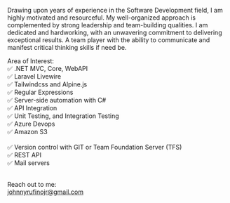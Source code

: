 Drawing upon years of experience in the Software Development field, I am highly motivated and resourceful. My well-organized approach is complemented by strong leadership and team-building qualities. I am dedicated and hardworking, with an unwavering commitment to delivering exceptional results. A team player with the ability to communicate and manifest critical thinking skills if need be.

 Area of Interest: <br />
✅ .NET MVC, Core, WebAPI <br/>
✅ Laravel Livewire <br />
✅ Tailwindcss and Alpine.js <br />
✅ Regular Expressions <br />
✅ Server-side automation with C# <br />
✅ API Integration <br />
✅ Unit Testing, and Integration Testing <br />
✅ Azure Devops <br />
✅ Amazon S3 <br /> <br />
✅ Version control with GIT or Team Foundation Server (TFS) <br />
✅ REST API <br />
✅ Mail servers <br /> <br />

Reach out to me: <br /> 
johnnyrufinojr@gmail.com
